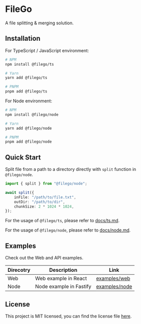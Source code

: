 # FileGo

A file splitting & merging solution.

## Installation

For TypeScript / JavaScript environment:

```bash
# NPM
npm install @filego/ts

# Yarn
yarn add @filego/ts

# PNPM
pnpm add @filego/ts
```

For Node environment:

```bash
# NPM
npm install @filego/node

# Yarn
yarn add @filego/node

# PNPM
pnpm add @filego/node
```

## Quick Start

Split file from a path to a directory directly with `split` function in `@filego/node`.

```typescript
import { split } from "@filego/node";

await split({
    inFile: "/path/to/file.txt",
    outDir: "/path/to/dir",
    chunkSize: 2 * 1024 * 1024,
});
```

For the usage of `@filego/ts`, please refer to [docs/ts.md](./docs/ts.md).

For the usage of `@filego/node`, please refer to [docs/node.md](./docs/node.md).

## Examples

Check out the Web and API examples.

| Direcotry | Description             | Link                              |
| --------- | ----------------------- | --------------------------------- |
| Web       | Web example in React    | [examples/web](./examples/web/)   |
| Node      | Node example in Fastify | [examples/node](./examples/node/) |

## License

This project is MIT licensed, you can find the license file [here](./LICENSE).
